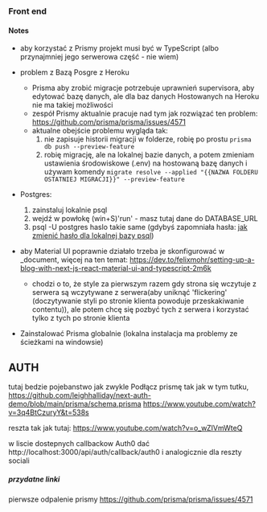 ### Front end

#### Notes 



- aby korzystać z Prismy projekt musi być w TypeScript (albo przynajmniej jego serwerowa część - nie wiem)
- problem z Bazą Posgre z Heroku
    - Prisma aby zrobić migracje potrzebuje uprawnień supervisora, aby edytować bazę danych, ale dla baz danych Hostowanych na Heroku nie ma takiej możliwości
    - zespół Prismy aktualnie pracuje nad tym jak rozwiązać ten problem: https://github.com/prisma/prisma/issues/4571
    - aktualne obejście problemu wygląda tak:
        1. nie zapisuje historii migracji w folderze, robię po prostu  `prisma db push --preview-feature` 
        2. robię migrację, ale na lokalnej bazie danych, a potem zmieniam ustawienia środowiskowe (.env) na hostowaną bazę danych i używam komendy `migrate resolve --applied "{{NAZWA FOLDERU OSTATNIEJ MIGRACJI}}" --preview-feature`
- Postgres:
    1. zainstaluj lokalnie psql
    2. wejdź w powłokę (win+S)'run' - masz tutaj dane do DATABASE_URL
    2. psql -U postgres
       haslo takie same (gdybyś zapomniała hasła: [jak zmienić hasło dla lokalnej bazy psql](https://stackoverflow.com/a/10846346/11889232))
               
- aby Material UI poprawnie działało trzeba je skonfigurować w _document, więcej na ten temat: https://dev.to/felixmohr/setting-up-a-blog-with-next-js-react-material-ui-and-typescript-2m6k
    -  chodzi o to, że style za pierwszym razem gdy strona się wczytuje z serwera są wczytywane z serwera(aby uniknąć 'flickering' (doczytywanie styli po stronie klienta powoduje przeskakiwanie contentu)), ale potem chcę się pozbyć tych z serwera i korzystać tylko z tych po stronie klienta
- Zainstalować Prisma globalnie (lokalna instalacja ma problemy ze ścieżkami na windowsie)

## AUTH
tutaj bedzie pojebanstwo jak zwykle
Podłącz prismę tak jak w tym tutku, https://github.com/leighhalliday/next-auth-demo/blob/main/prisma/schema.prisma
https://www.youtube.com/watch?v=3q4BtCzuryY&t=538s

reszta tak jak tutaj: https://www.youtube.com/watch?v=o_wZIVmWteQ


w liscie dostepnych callbackow Auth0 dać http://localhost:3000/api/auth/callback/auth0
i analogicznie dla reszty sociali

##### przydatne linki
pierwsze odpalenie prismy
https://github.com/prisma/prisma/issues/4571


